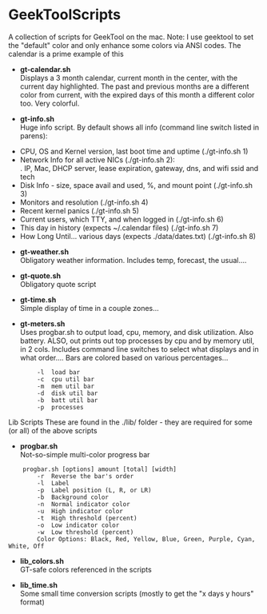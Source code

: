 GeekToolScripts
===============

A collection of scripts for GeekTool on the mac. Note: I use geektool to set the "default" color and only enhance some colors via ANSI codes. The calendar is a prime example of this

* <b>gt-calendar.sh</b><br>
Displays a 3 month calendar, current month in the center, with the current day highlighted. 
The past and previous months are a different color from current, with the expired days of 
this month a different color too. Very colorful. 

* <b>gt-info.sh</b><br>
Huge info script. By default shows all info (command line switch listed in parens):
 - CPU, OS and Kernel version, last boot time and uptime (./gt-info.sh 1)<br>
 - Network Info for all active NICs (./gt-info.sh 2): <br>
  .   IP, Mac, DHCP server, lease expiration, gateway, dns, and wifi ssid and tech <br>
 -  Disk Info - size, space avail and used, %, and mount point (./gt-info.sh 3)<br>
 -  Monitors and resolution (./gt-info.sh 4)<br>
 -  Recent kernel panics (./gt-info.sh 5)<br>
 -  Current users, which TTY, and when logged in (./gt-info.sh 6)<br>
 -  This day in history (expects ~/.calendar files) (./gt-info.sh 7)<br>
 -  How Long Until... various days (expects ./data/dates.txt) (./gt-info.sh 8)<br>
  
* <b>gt-weather.sh</b><br>
Obligatory weather information. Includes temp, forecast, the usual....

* <b>gt-quote.sh</b><br>
Obligatory quote script

* <b>gt-time.sh</b><br>
Simple display of time in a couple zones...

* <b>gt-meters.sh</b><br>
Uses progbar.sh to output load, cpu, memory, and disk utilization. Also battery.
ALSO, out prints out top processes by cpu and by memory util, in 2 cols.
Includes command line switches to select what displays and in what order.... 
Bars are colored based on various percentages...
```
		-l	load bar
		-c	cpu util bar
		-m	mem util bar
		-d	disk util bar
		-b	batt util bar
		-p	processes
```

Lib Scripts
These are found in the ./lib/ folder - they are required for some (or all) of the above scripts
* <b>progbar.sh</b><br>
Not-so-simple multi-color progress bar
```
	progbar.sh [options] amount [total] [width] 
        -r	Reverse the bar's order
        -l	Label
        -p	Label position (L, R, or LR)
        -b	Background color
        -n	Normal indicator color
        -u	High indicator color
        -t	High threshold (percent)
        -o	Low indicator color
        -w	Low threshold (percent)
		Color Options: Black, Red, Yellow, Blue, Green, Purple, Cyan, White, Off
```
* <b>lib_colors.sh</b><br>
  GT-safe colors referenced in the scripts

* <b>lib_time.sh</b><br>
  Some small time conversion scripts (mostly to get the "x days y hours" format)
